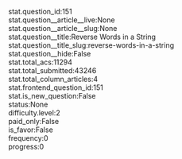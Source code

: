 stat.question_id:151  
stat.question__article__live:None  
stat.question__article__slug:None  
stat.question__title:Reverse Words in a String  
stat.question__title_slug:reverse-words-in-a-string  
stat.question__hide:False  
stat.total_acs:11294  
stat.total_submitted:43246  
stat.total_column_articles:4  
stat.frontend_question_id:151  
stat.is_new_question:False  
status:None  
difficulty.level:2  
paid_only:False  
is_favor:False  
frequency:0  
progress:0  
